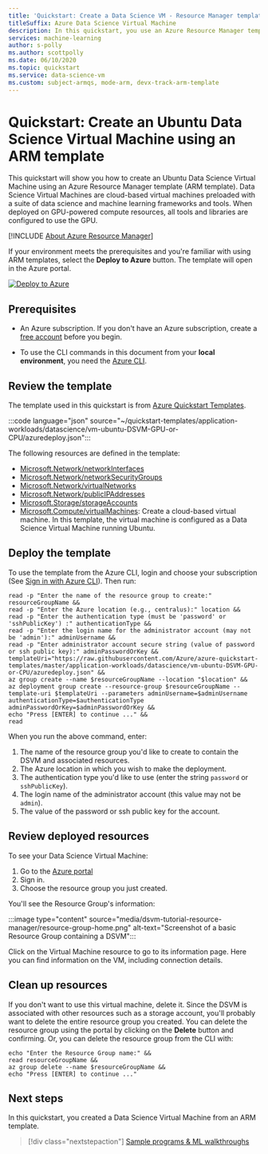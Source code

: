 ```yaml
---
title: 'Quickstart: Create a Data Science VM - Resource Manager template'
titleSuffix: Azure Data Science Virtual Machine
description: In this quickstart, you use an Azure Resource Manager template to quickly deploy a Data Science Virtual Machine
services: machine-learning
author: s-polly
ms.author: scottpolly
ms.date: 06/10/2020
ms.topic: quickstart
ms.service: data-science-vm
ms.custom: subject-armqs, mode-arm, devx-track-arm-template
---
```


# Quickstart: Create an Ubuntu Data Science Virtual Machine using an ARM template

This quickstart will show you how to create an Ubuntu Data Science Virtual Machine using an Azure Resource Manager template (ARM template). Data Science Virtual Machines are cloud-based virtual machines preloaded with a suite of data science and machine learning frameworks and tools. When deployed on GPU-powered compute resources, all tools and libraries are configured to use the GPU.

[!INCLUDE [About Azure Resource Manager](../../../includes/resource-manager-quickstart-introduction.md)]

If your environment meets the prerequisites and you're familiar with using ARM templates, select the **Deploy to Azure** button. The template will open in the Azure portal.

[![Deploy to Azure](~/reusable-media/template-deployments/deploy-to-azure-button.svg)](https://portal.azure.com/#create/Microsoft.Template/uri/https%3A%2F%2Fraw.githubusercontent.com%2FAzure%2Fazure-quickstart-templates%2Fmaster%2Fapplication-workloads%2Fdatascience%2Fvm-ubuntu-DSVM-GPU-or-CPU%2Fazuredeploy.json)

## Prerequisites

* An Azure subscription. If you don't have an Azure subscription, create a [free account](https://azure.microsoft.com/free/services/machine-learning/) before you begin.

* To use the CLI commands in this document from your **local environment**, you need the [Azure CLI](/cli/azure/install-azure-cli).

## Review the template

The template used in this quickstart is from [Azure Quickstart Templates](https://azure.microsoft.com/resources/templates/vm-ubuntu-DSVM-GPU-or-CPU/).

:::code language="json" source="~/quickstart-templates/application-workloads/datascience/vm-ubuntu-DSVM-GPU-or-CPU/azuredeploy.json":::

The following resources are defined in the template:

* [Microsoft.Network/networkInterfaces](/azure/templates/microsoft.network/networkinterfaces)
* [Microsoft.Network/networkSecurityGroups](/azure/templates/microsoft.network/networksecuritygroups)
* [Microsoft.Network/virtualNetworks](/azure/templates/microsoft.network/virtualnetworks)
* [Microsoft.Network/publicIPAddresses](/azure/templates/microsoft.network/publicipaddresses)
* [Microsoft.Storage/storageAccounts](/azure/templates/microsoft.storage/storageaccounts)
* [Microsoft.Compute/virtualMachines](/azure/templates/microsoft.compute/virtualmachines): Create a cloud-based virtual machine. In this template, the virtual machine is configured as a Data Science Virtual Machine running Ubuntu.

## Deploy the template

To use the template from the Azure CLI, login and choose your subscription (See [Sign in with Azure CLI](/cli/azure/authenticate-azure-cli)). Then run:

```azurecli-interactive
read -p "Enter the name of the resource group to create:" resourceGroupName &&
read -p "Enter the Azure location (e.g., centralus):" location &&
read -p "Enter the authentication type (must be 'password' or 'sshPublicKey') :" authenticationType &&
read -p "Enter the login name for the administrator account (may not be 'admin'):" adminUsername &&
read -p "Enter administrator account secure string (value of password or ssh public key):" adminPasswordOrKey &&
templateUri="https://raw.githubusercontent.com/Azure/azure-quickstart-templates/master/application-workloads/datascience/vm-ubuntu-DSVM-GPU-or-CPU/azuredeploy.json" &&
az group create --name $resourceGroupName --location "$location" &&
az deployment group create --resource-group $resourceGroupName --template-uri $templateUri --parameters adminUsername=$adminUsername authenticationType=$authenticationType adminPasswordOrKey=$adminPasswordOrKey &&
echo "Press [ENTER] to continue ..." &&
read
```

When you run the above command, enter:

1. The name of the resource group you'd like to create to contain the DSVM and associated resources.
1. The Azure location in which you wish to make the deployment.
1. The authentication type you'd like to use (enter the string `password` or `sshPublicKey`).
1. The login name of the administrator account (this value may not be `admin`).
1. The value of the password or ssh public key for the account.

## Review deployed resources

To see your Data Science Virtual Machine:

1. Go to the [Azure portal](https://portal.azure.com)
1. Sign in.
1. Choose the resource group you just created.

You'll see the Resource Group's information:

:::image type="content" source="media/dsvm-tutorial-resource-manager/resource-group-home.png" alt-text="Screenshot of a basic Resource Group containing a DSVM":::

Click on the Virtual Machine resource to go to its information page. Here you can find information on the VM, including connection details.

## Clean up resources

If you don't want to use this virtual machine, delete it. Since the DSVM is associated with other resources such as a storage account, you'll probably want to delete the entire resource group you created. You can delete the resource group using the portal by clicking on the **Delete** button and confirming. Or, you can delete the resource group from the CLI with:

```azurecli-interactive
echo "Enter the Resource Group name:" &&
read resourceGroupName &&
az group delete --name $resourceGroupName &&
echo "Press [ENTER] to continue ..."
```

## Next steps

In this quickstart, you created a Data Science Virtual Machine from an ARM template.

> [!div class="nextstepaction"]
> [Sample programs & ML walkthroughs](dsvm-samples-and-walkthroughs.md)
